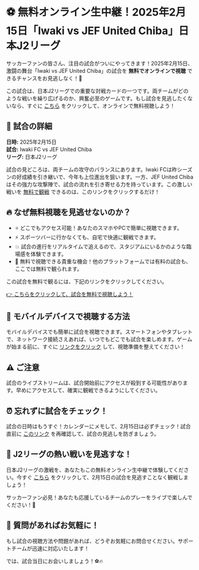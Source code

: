 # ⚽ 無料オンライン生中継！2025年2月15日「Iwaki vs JEF United Chiba」日本J2リーグ

サッカーファンの皆さん、注目の試合がついにやってきます！2025年2月15日、激闘の舞台「Iwaki vs JEF United Chiba」の試合を **無料でオンラインで視聴** できるチャンスをお見逃しなく！🎥

この試合は、日本J2リーグでの重要な対戦カードの一つです。両チームがどのような戦いを繰り広げるのか、興奮必至のゲームです。もし試合を見逃したくないなら、すぐに [こちら](https://tinyurl.com/livestreamfreeo?st=Iwaki+vs+JEF+United+Chiba&si=ghc) をクリックして、オンラインで無料視聴しよう！

## 🔴 試合の詳細

**日時:** 2025年2月15日  
**試合:** Iwaki FC vs JEF United Chiba  
**リーグ:** 日本J2リーグ

試合の見どころは、両チームの攻守のバランスにあります。Iwaki FCは昨シーズンの好成績を引き継いで、今年も上位進出を狙います。一方、JEF United Chibaはその強力な攻撃陣で、試合の流れを引き寄せる力を持っています。この激しい戦いを [無料で観戦](https://tinyurl.com/livestreamfreeo?st=Iwaki+vs+JEF+United+Chiba&si=ghc) できるのは、このリンクをクリックするだけ！

## 🔥 なぜ無料視聴を見逃せないのか？

- ⭐ どこでもアクセス可能！あなたのスマホやPCで簡単に視聴できます。
- ⚡ スポーツバーに行かなくても、自宅で快適に観戦できます。
- 💥 試合の進行をリアルタイムで追えるので、スタジアムにいるかのような臨場感を体験できます。
- 🎁 無料で視聴できる貴重な機会！他のプラットフォームでは有料の試合も、ここでは無料で観られます。

この試合を無料で観るには、下記のリンクをクリックしてください。

[👉 こちらをクリックして、試合を無料で視聴しよう！](https://tinyurl.com/livestreamfreeo?st=Iwaki+vs+JEF+United+Chiba&si=ghc)

## 📲 モバイルデバイスで視聴する方法

モバイルデバイスでも簡単に試合を視聴できます。スマートフォンやタブレットで、ネットワーク接続さえあれば、いつでもどこでも試合を楽しめます。ゲームが始まる前に、すぐに [リンクをクリック](https://tinyurl.com/livestreamfreeo?st=Iwaki+vs+JEF+United+Chiba&si=ghc) して、視聴準備を整えてください！

## ⚠️ ご注意

試合のライブストリームは、試合開始前にアクセスが殺到する可能性があります。早めにアクセスして、確実に観戦できるようにしてください。

## ⏰ 忘れずに試合をチェック！

試合の日時はもうすぐ！カレンダーにメモして、2月15日は必ずチェック！試合直前に [このリンク](https://tinyurl.com/livestreamfreeo?st=Iwaki+vs+JEF+United+Chiba&si=ghc) を再確認して、試合の見逃しを防ぎましょう。

## 🖤 J2リーグの熱い戦いを見逃すな！

日本J2リーグの激戦を、あなたもこの無料オンライン生中継で体験してください。今すぐ [こちら](https://tinyurl.com/livestreamfreeo?st=Iwaki+vs+JEF+United+Chiba&si=ghc) をクリックして、2月15日の試合を見逃すことなく観戦しましょう！

サッカーファン必見！あなたも応援しているチームのプレーをライブで楽しんでください！🎉

## 💬 質問があればお気軽に！

もし試合の視聴方法や問題があれば、どうぞお気軽にお問合せください。サポートチームが迅速に対応いたします！

では、試合当日にお会いしましょう！⚽🔥
